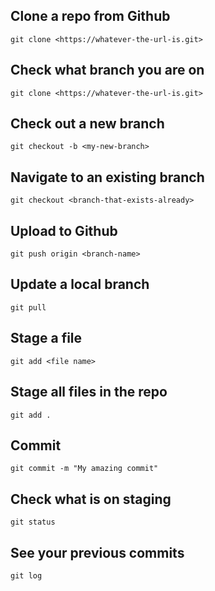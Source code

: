 ## Clone a repo from Github

```shell
git clone <https://whatever-the-url-is.git>
```

## Check what branch you are on

```shell
git clone <https://whatever-the-url-is.git>
```

## Check out a new branch

```shell
git checkout -b <my-new-branch>
```

## Navigate to an existing branch

```shell
git checkout <branch-that-exists-already>
```

## Upload to Github

```shell
git push origin <branch-name>
```

## Update a local branch

```shell
git pull
```

## Stage a file

```shell
git add <file name>
```

## Stage all files in the repo

```shell
git add .
```

## Commit

```shell
git commit -m "My amazing commit"
```

## Check what is on staging

```shell
git status
```

## See your previous commits

```shell
git log
```